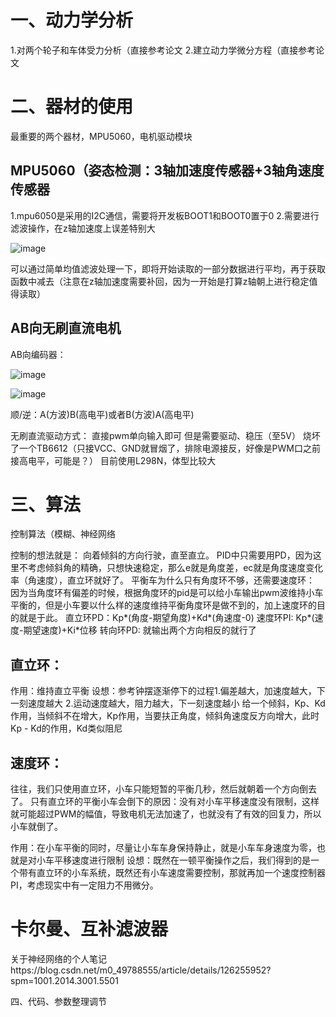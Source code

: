# 一、动力学分析
1.对两个轮子和车体受力分析（直接参考论文
2.建立动力学微分方程（直接参考论文


# 二、器材的使用
最重要的两个器材，MPU5060，电机驱动模块

## MPU5060（姿态检测：3轴加速度传感器+3轴角速度传感器
1.mpu6050是采用的I2C通信，需要将开发板BOOT1和BOOT0置于0
2.需要进行滤波操作，在z轴加速度上误差特别大

![image](https://user-images.githubusercontent.com/109507018/180629533-ad665100-ab85-4ac0-877a-4f38ea61dc0e.png)

可以通过简单均值滤波处理一下，即将开始读取的一部分数据进行平均，再于获取函数中减去（注意在z轴加速度需要补回，因为一开始是打算z轴朝上进行稳定值得读取）


## AB向无刷直流电机
AB向编码器：

![image](https://user-images.githubusercontent.com/109507018/180652436-93de5264-e845-45ea-97a9-416221dedffb.png)

![image](https://user-images.githubusercontent.com/109507018/181736093-f859dc3d-ed9d-44b9-9be0-bd6ca3801387.png)

顺/逆：A(方波)B(高电平)或者B(方波)A(高电平)


无刷直流驱动方式：
直接pwm单向输入即可
但是需要驱动、稳压（至5V）
烧坏了一个TB6612（只接VCC、GND就冒烟了，排除电源接反，好像是PWM口之前接高电平，可能是？）
目前使用L298N，体型比较大

# 三、算法
控制算法（模糊、神经网络

控制的想法就是：
向着倾斜的方向行驶，直至直立。
PID中只需要用PD，因为这里不考虑倾斜角的精确，只想快速稳定，那么e就是角度差，ec就是角度速度变化率（角速度），直立环就好了。
平衡车为什么只有角度环不够，还需要速度环：
因为当角度环有偏差的时候，根据角度环的pid是可以给小车输出pwm波维持小车平衡的，但是小车要以什么样的速度维持平衡角度环是做不到的，加上速度环的目的就是于此。
直立环PD：Kp*(角度-期望角度)+Kd*(角速度-0)
速度环PI: Kp*(速度-期望速度)+Ki*位移
转向环PD: 就输出两个方向相反的就行了

## 直立环：
作用：维持直立平衡
设想：参考钟摆逐渐停下的过程1.偏差越大，加速度越大，下一刻速度越大  2.运动速度越大，阻力越大，下一刻速度越小
给一个倾斜，Kp、Kd作用，当倾斜不在增大，Kp作用，当要扶正角度，倾斜角速度反方向增大，此时Kp - Kd的作用，Kd类似阻尼
## 速度环：

往往，我们只使用直立环，小车只能短暂的平衡几秒，然后就朝着一个方向倒去了。
只有直立环的平衡小车会倒下的原因：没有对小车平移速度没有限制，这样就可能超过PWM的幅值，导致电机无法加速了，也就没有了有效的回复力，所以小车就倒了。

作用：在小车平衡的同时，尽量让小车车身保持静止，就是小车车身速度为零，也就是对小车平移速度进行限制
设想：既然在一顿平衡操作之后，我们得到的是一个带有直立环的小车系统，既然还有小车速度需要控制，那就再加一个速度控制器PI，考虑现实中有一定阻力不用微分。

# 卡尔曼、互补滤波器

关于神经网络的个人笔记https://blog.csdn.net/m0_49788555/article/details/126255952?spm=1001.2014.3001.5501

四、代码、参数整理调节
